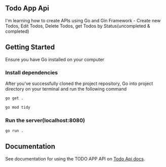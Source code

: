 ## Todo App Api
I'm learning how to create APIs using Go and Gin Framework - Create new Todos, Edit Todos, Delete Todos, get Todos by Status(uncompleted & completed)

## Getting Started
Ensure you have Go installed on your computer

### Install dependencies
After you've successfully cloned the project repository, Go into project directory on your terminal and run the following command

```bash
go get .
```
```bash
go mod tidy
```
### Run the server(localhost:8080)

```bash
go run .
```
## Documentation
See documentation for using the TODO APP API on [Todo Api docs](https://jeager-todo-api.onrender.com/docs/index.html).





